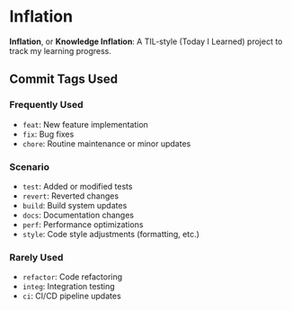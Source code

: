# Inflation

**Inflation**, or **Knowledge Inflation**: A TIL-style (Today I Learned) project to track my learning progress.

## Commit Tags Used

### Frequently Used

- `feat`: New feature implementation
- `fix`: Bug fixes
- `chore`: Routine maintenance or minor updates

### Scenario

- `test`: Added or modified tests
- `revert`: Reverted changes
- `build`: Build system updates
- `docs`: Documentation changes
- `perf`: Performance optimizations
- `style`: Code style adjustments (formatting, etc.)

### Rarely Used

- `refactor`: Code refactoring
- `integ`: Integration testing
- `ci`: CI/CD pipeline updates
